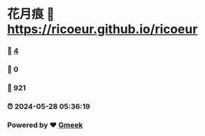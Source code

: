 # 花月痕 :link: https://ricoeur.github.io/ricoeur 
### :page_facing_up: [4](https://ricoeur.github.io/ricoeur/tag.html) 
### :speech_balloon: 0 
### :hibiscus: 921 
### :alarm_clock: 2024-05-28 05:36:19 
### Powered by :heart: [Gmeek](https://github.com/Meekdai/Gmeek)
